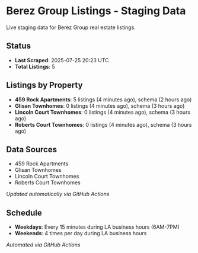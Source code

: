 # Berez Group Listings - Staging Data

Live staging data for Berez Group real estate listings.

## Status

- **Last Scraped**: 2025-07-25 20:23 UTC
- **Total Listings**: 5

## Listings by Property

- **459 Rock Apartments**: 5 listings (4 minutes ago), schema (2 hours ago)
- **Glisan Townhomes**: 0 listings (4 minutes ago), schema (3 hours ago)
- **Lincoln Court Townhomes**: 0 listings (4 minutes ago), schema (3 hours ago)
- **Roberts Court Townhomes**: 0 listings (4 minutes ago), schema (3 hours ago)

## Data Sources

- 459 Rock Apartments
- Glisan Townhomes
- Lincoln Court Townhomes
- Roberts Court Townhomes

*Updated automatically via GitHub Actions*

## Schedule

- **Weekdays**: Every 15 minutes during LA business hours (6AM-7PM)
- **Weekends**: 4 times per day during LA business hours

*Automated via GitHub Actions*
